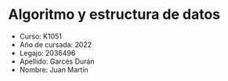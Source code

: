 # Algoritmo y estructura de datos
* Curso: K1051
* Año de cursada: 2022
* Legajo: 2036496
* Apellido: Garcés Durán
* Nombre: Juan Martín

